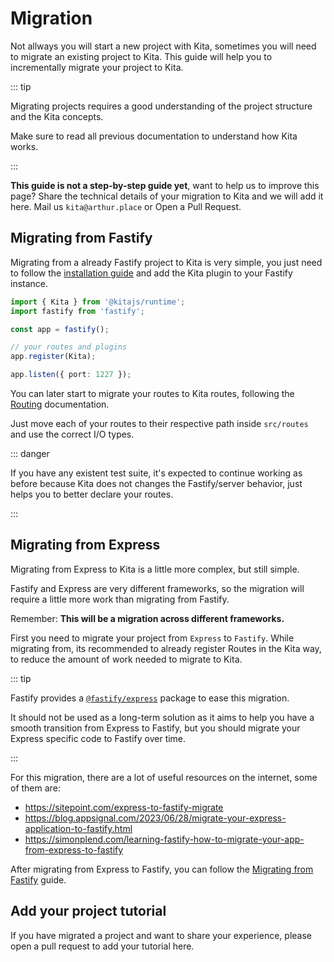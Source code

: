 # Migration

Not allways you will start a new project with Kita, sometimes you will need to
migrate an existing project to Kita. This guide will help you to incrementally
migrate your project to Kita.

::: tip

Migrating projects requires a good understanding of the project structure and
the Kita concepts.

Make sure to read all previous documentation to understand how Kita works.

:::

**This guide is not a step-by-step guide yet**, want to help us to improve this
page? Share the technical details of your migration to Kita and we will add it
here. Mail us `kita@arthur.place` or Open a Pull Request.

## Migrating from Fastify

Migrating from a already Fastify project to Kita is very simple, you just need
to follow the [installation guide](../quickstart.md) and add the Kita plugin to
your Fastify instance.

```ts
import { Kita } from '@kitajs/runtime';
import fastify from 'fastify';

const app = fastify();

// your routes and plugins
app.register(Kita);

app.listen({ port: 1227 });
```

You can later start to migrate your routes to Kita routes, following the
[Routing](../routing/index.md) documentation.

Just move each of your routes to their respective path inside `src/routes` and
use the correct I/O types.

::: danger

If you have any existent test suite, it's expected to continue working as before
because Kita does not changes the Fastify/server behavior, just helps you to
better declare your routes.

:::

## Migrating from Express

Migrating from Express to Kita is a little more complex, but still simple.

Fastify and Express are very different frameworks, so the migration will require
a little more work than migrating from Fastify.

Remember: **This will be a migration across different frameworks.**

First you need to migrate your project from `Express` to `Fastify`. While
migrating from, its recommended to already register Routes in the Kita way, to
reduce the amount of work needed to migrate to Kita.

::: tip

Fastify provides a
[`@fastify/express`](https://github.com/fastify/fastify-express) package to ease
this migration.

It should not be used as a long-term solution as it aims to help you have a
smooth transition from Express to Fastify, but you should migrate your Express
specific code to Fastify over time.

:::

For this migration, there are a lot of useful resources on the internet, some of
them are:

- https://sitepoint.com/express-to-fastify-migrate
- https://blog.appsignal.com/2023/06/28/migrate-your-express-application-to-fastify.html
- https://simonplend.com/learning-fastify-how-to-migrate-your-app-from-express-to-fastify

After migrating from Express to Fastify, you can follow the
[Migrating from Fastify](#migrating-from-fastify) guide.

## Add your project tutorial

If you have migrated a project and want to share your experience, please open a
pull request to add your tutorial here.
